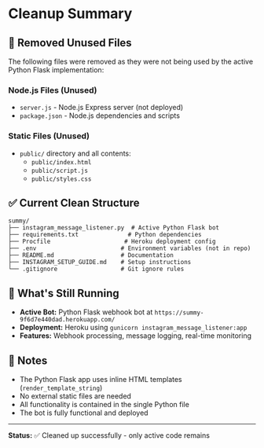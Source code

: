 # Cleanup Summary

## 🧹 Removed Unused Files

The following files were removed as they were not being used by the active Python Flask implementation:

### Node.js Files (Unused)
- `server.js` - Node.js Express server (not deployed)
- `package.json` - Node.js dependencies and scripts

### Static Files (Unused)
- `public/` directory and all contents:
  - `public/index.html`
  - `public/script.js` 
  - `public/styles.css`

## ✅ Current Clean Structure

```
summy/
├── instagram_message_listener.py  # Active Python Flask bot
├── requirements.txt              # Python dependencies
├── Procfile                     # Heroku deployment config
├── .env                        # Environment variables (not in repo)
├── README.md                   # Documentation
├── INSTAGRAM_SETUP_GUIDE.md    # Setup instructions
└── .gitignore                  # Git ignore rules
```

## 🚀 What's Still Running

- **Active Bot:** Python Flask webhook bot at `https://summy-9f6d7e440dad.herokuapp.com/`
- **Deployment:** Heroku using `gunicorn instagram_message_listener:app`
- **Features:** Webhook processing, message logging, real-time monitoring

## 📝 Notes

- The Python Flask app uses inline HTML templates (`render_template_string`)
- No external static files are needed
- All functionality is contained in the single Python file
- The bot is fully functional and deployed

---

**Status:** ✅ Cleaned up successfully - only active code remains 